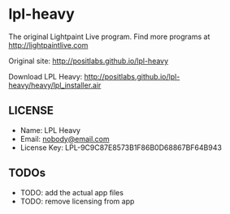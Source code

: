 lpl-heavy
=========

The original Lightpaint Live program. Find more programs at http://lightpaintlive.com

Original site: http://positlabs.github.io/lpl-heavy

Download LPL Heavy: http://positlabs.github.io/lpl-heavy/heavy/lpl_installer.air


LICENSE
--------
- Name: LPL Heavy
- Email: nobody@email.com
- License Key: LPL-9C9C87E8573B1F86B0D68867BF64B943


TODOs
--------
- TODO: add the actual app files
- TODO: remove licensing from app
